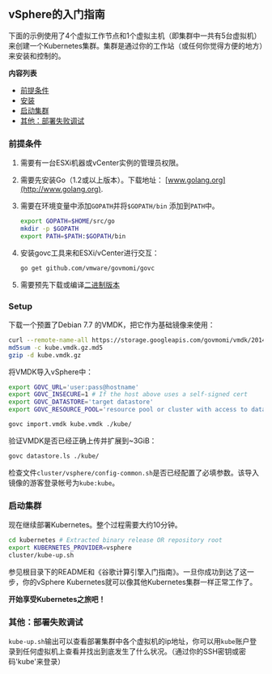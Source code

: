 vSphere的入门指南
-------------------------------

下面的示例使用了4个虚拟工作节点和1个虚拟主机（即集群中一共有5台虚拟机）来创建一个Kubernetes集群。集群是通过你的工作站（或任何你觉得方便的地方）来安装和控制的。

**内容列表**

- [前提条件](#prerequisites)
- [安装](#setup)
- [启动集群](#starting-a-cluster)
- [其他：部署失败调试](#extra-debugging-deployment-failure)

### 前提条件

1. 需要有一台ESXi机器或vCenter实例的管理员权限。 
2. 需要先安装Go（1.2或以上版本）。下载地址： [www.golang.org](http://www.golang.org).
3. 需要在环境变量中添加`GOPATH`并将`$GOPATH/bin` 添加到`PATH`中。

   ```sh
   export GOPATH=$HOME/src/go
   mkdir -p $GOPATH
   export PATH=$PATH:$GOPATH/bin
   ```

4. 安装govc工具来和ESXi/vCenter进行交互：

   ```sh
   go get github.com/vmware/govmomi/govc
   ```

5. 需要预先下载或编译[二进制版本](binary_release.md)

### Setup

下载一个预置了Debian 7.7 的VMDK，把它作为基础镜像来使用：

```sh
curl --remote-name-all https://storage.googleapis.com/govmomi/vmdk/2014-11-11/kube.vmdk.gz{,.md5}
md5sum -c kube.vmdk.gz.md5
gzip -d kube.vmdk.gz
```

将VMDK导入vSphere中：

```sh
export GOVC_URL='user:pass@hostname'
export GOVC_INSECURE=1 # If the host above uses a self-signed cert
export GOVC_DATASTORE='target datastore'
export GOVC_RESOURCE_POOL='resource pool or cluster with access to datastore'

govc import.vmdk kube.vmdk ./kube/
```

验证VMDK是否已经正确上传并扩展到~3GiB：

```sh
govc datastore.ls ./kube/
```

检查文件`cluster/vsphere/config-common.sh`是否已经配置了必填参数。该导入镜像的游客登录帐号为`kube:kube`。

### 启动集群

现在继续部署Kubernetes。整个过程需要大约10分钟。  

```sh
cd kubernetes # Extracted binary release OR repository root
export KUBERNETES_PROVIDER=vsphere
cluster/kube-up.sh
```

参见根目录下的README和《谷歌计算引擎入门指南》。一旦你成功到达了这一步，你的vSphere Kubernetes就可以像其他Kubernetes集群一样正常工作了。

**开始享受Kubernetes之旅吧！**

### 其他：部署失败调试

`kube-up.sh`输出可以查看部署集群中各个虚拟机的ip地址，你可以用`kube`账户登录到任何虚拟机上查看并找出到底发生了什么状况。（通过你的SSH密钥或密码'kube'来登录）